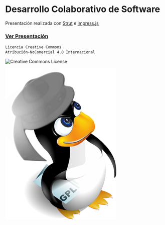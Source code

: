 # Desarrollo Colaborativo de Software
Presentación realizada con [Strut](https://github.com/tantaman/Strut) e [impress.js](https://github.com/impress/impress.js/)

### [Ver Presentación](https://raw.githack.com/RDCH106/Desarrollo_Colaborativo_de_Software/master/Desarrollo_Colaborativo_de_Software.html#/step-1)

```
Licencia Creative Commons
Atribución-NoComercial 4.0 Internacional
```

![Creative Commons License](https://i.creativecommons.org/l/by-nc/4.0/88x31.png)

![GPL License](https://github.com/RDCH106/Libertad_en_el_Software/blob/master/Libertad_en_el_Software_files/tux_gpl_logo_lliseil.png)
